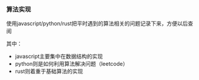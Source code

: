### 算法实现

使用javascript/python/rust把平时遇到的算法相关的问题记录下来，方便以后查阅

其中：
* javascript主要集中在数据结构的实现
* python则是如何利用算法解决问题（leetcode）
* rust则着重于基础算法的实现